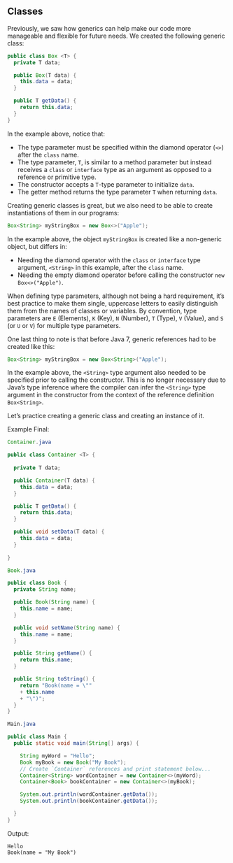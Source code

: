 ## Classes

Previously, we saw how generics can help make our code more manageable and flexible for future needs. We created the following generic class:

```java
public class Box <T> {
  private T data;

  public Box(T data) {
    this.data = data; 
  }

  public T getData() {
    return this.data;
  }  
}
```

In the example above, notice that:

* The type parameter must be specified within the diamond operator (`<>`) after the `class` name.
* The type parameter, `T`, is similar to a method parameter but instead receives a `class` or `interface` type as an argument as opposed to a reference or primitive type.
* The constructor accepts a `T`-type parameter to initialize `data`.
* The getter method returns the type parameter `T` when returning `data`.

Creating generic classes is great, but we also need to be able to create instantiations of them in our programs:

```java
Box<String> myStringBox = new Box<>("Apple");
```

In the example above, the object `myStringBox` is created like a non-generic object, but differs in:


* Needing the diamond operator with the `class` or `interface` type argument, `<String>` in this example, after the `class` name.
* Needing the empty diamond operator before calling the constructor `new Box<>("Apple")`.

When defining type parameters, although not being a hard requirement, it’s best practice to make them single, uppercase letters to easily distinguish them from the names of classes or variables. By convention, type parameters are `E` (Elements), `K` (Key), `N` (Number), `T` (Type), `V` (Value), and `S` (or `U` or `V`) for multiple type parameters.

One last thing to note is that before Java 7, generic references had to be created like this:

```java
Box<String> myStringBox = new Box<String>("Apple");
```

In the example above, the `<String>` type argument also needed to be specified prior to calling the constructor. This is no longer necessary due to Java’s type inference where the compiler can infer the `<String>` type argument in the constructor from the context of the reference definition `Box<String>`.

Let’s practice creating a generic class and creating an instance of it.

Example Final:

```java
Container.java

public class Container <T> {
  
  private T data;

  public Container(T data) {
    this.data = data;
  }

  public T getData() {
    return this.data;
  }

  public void setData(T data) {
    this.data = data;
  }
  
}
```

```java
Book.java

public class Book {
  private String name;

  public Book(String name) {
    this.name = name;
  }

  public void setName(String name) {
    this.name = name;
  }

  public String getName() {
    return this.name;
  }

  public String toString() {
    return "Book(name = \""
    + this.name 
    + "\")";
  }
}
```

```java
Main.java

public class Main {
  public static void main(String[] args) {

    String myWord = "Hello";
    Book myBook = new Book("My Book");
    // Create `Container` references and print statement below...
    Container<String> wordContainer = new Container<>(myWord);
    Container<Book> bookContainer = new Container<>(myBook);

    System.out.println(wordContainer.getData());
    System.out.println(bookContainer.getData());

  }
}
```

Output:
```terminal
Hello
Book(name = "My Book")
```